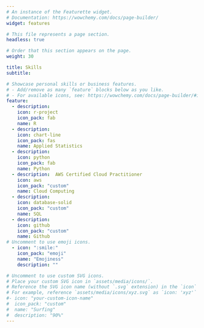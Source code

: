 ```yaml
---
# An instance of the Featurette widget.
# Documentation: https://wowchemy.com/docs/page-builder/
widget: features

# This file represents a page section.
headless: true

# Order that this section appears on the page.
weight: 30

title: Skills
subtitle:

# Showcase personal skills or business features.
# - Add/remove as many `feature` blocks below as you like.
# - For available icons, see: https://wowchemy.com/docs/page-builder/#icons
feature:
  - description: 
    icon: r-project
    icon_pack: fab
    name: R
  - description: 
    icon: chart-line
    icon_pack: fas
    name: Applied Statistics
  - description:
    icon: python
    icon_pack: fab
    name: Python
  - description:  AWS Certified Cloud Practitioner
    icon: aws
    icon_pack: "custom"
    name: Cloud Computing
  - description: 
    icon: database-solid
    icon_pack: "custom"
    name: SQL
  - description: 
    icon: github
    icon_pack: "custom"
    name: Github
# Uncomment to use emoji icons.
  - icon: ":smile:"
    icon_pack: "emoji"
    name: "Emojiness"
    description: ""

# Uncomment to use custom SVG icons.
# Place your custom SVG icon in `assets/media/icons/`.
# Reference the SVG icon name (without `.svg` extension) in the `icon` field.
# For example, reference `assets/media/icons/xyz.svg` as `icon: 'xyz'`
#- icon: "your-custom-icon-name"
#  icon_pack: "custom"
#  name: "Surfing"
#  description: "90%"
---
```

